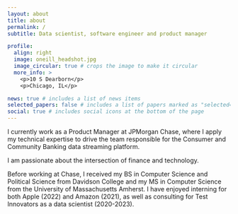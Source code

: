 ```yaml
---
layout: about
title: about
permalink: /
subtitle: Data scientist, software engineer and product manager

profile:
  align: right
  image: oneill_headshot.jpg
  image_circular: true # crops the image to make it circular
  more_info: >
    <p>10 S Dearborn</p>
    <p>Chicago, IL</p>

news: true # includes a list of news items
selected_papers: false # includes a list of papers marked as "selected={true}"
social: true # includes social icons at the bottom of the page
---
```


I currently work as a Product Manager at JPMorgan Chase, where I apply my technical expertise to drive the team responsible for the Consumer and Community Banking data streaming platform.  

I am passionate about the intersection of finance and technology.  

Before working at Chase, I received my BS in Computer Science and Political Science from Davidson College and my MS in Computer Science from the University of Massachusetts Amherst.  I have enjoyed interning for both Apple (2022) and Amazon (2021), as well as consulting for Test Innovators as a data scientist (2020-2023).  

<!-- My resume is available [here](https://aidanconnoroneill.github.io/assets/pdf/oneill_resume_Mar_2024.pdf).  Sample projects include [Allumette](https://github.com/aidanconnoroneill/Allumette), a system which greedily executes query execution plans on ephemeral resources, [Automated Essay Grading](https://github.com/aidanconnoroneill/LSTM_TI_ASAP), two automated essay graders which leverage autoencoders and LSTMs respectively, and [Envy Free Course Assignment](https://github.com/aidanconnoroneill/EFCourseAssignment), a set of proofs and code on how to allocate courses to students fairly.   -->
